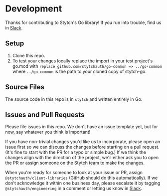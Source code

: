 # Development

Thanks for contributing to Stytch's Go library! If you run into trouble, find us in [Slack].

## Setup

1. Clone this repo.
2. To test your changes locally replace the import in your test project's go.mod with `replace github.com/stytchauth/go-common => ../go-common` where `../go-common` is the path to your cloned copy of stytch-go.

## Source Files

The source code in this repo is in `stytch` and written entirely in Go.

## Issues and Pull Requests

Please file issues in this repo. We don't have an issue template yet, but for now, say whatever you think is important!

If you have non-trivial changes you'd like us to incorporate, please open an issue first so we can discuss the changes before starting on a pull request. (It's fine to start with the PR for a typo or simple bug.) If we think the changes align with the direction of the project, we'll either ask you to open the PR or assign someone on the Stytch team to make the changes.

When you're ready for someone to look at your issue or PR, assign `@stytchauth/client-libraries` (GitHub should do this automatically). If we don't acknowledge it within one business day, please escalate it by tagging `@stytchauth/engineering` in a comment or letting us know in [Slack].

[Slack]: https://join.slack.com/t/stytch/shared_invite/zt-nil4wo92-jApJ9Cl32cJbEd9esKkvyg
